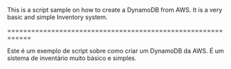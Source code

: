 
This is a script sample on how to create a DynamoDB from AWS.
It is a very basic and simple Inventory system.

============================================================

Este é um exemplo de script sobre como criar um DynamoDB da AWS.
É um sistema de inventário muito básico e simples.

